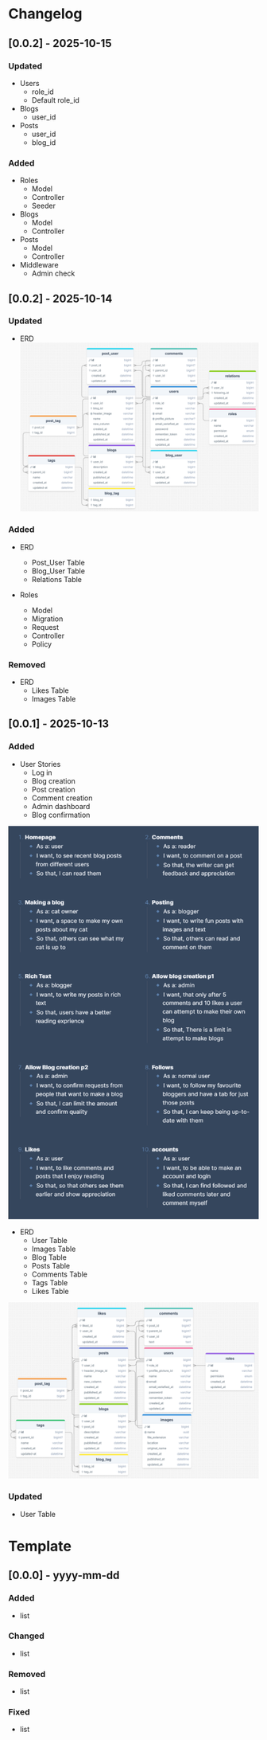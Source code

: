 # Changelog

## [0.0.2] - 2025-10-15

### Updated

- Users
    - role_id
    - Default role_id
- Blogs
    - user_id
- Posts
    - user_id
    - blog_id

### Added

- Roles
    - Model
    - Controller
    - Seeder
- Blogs
    - Model
    - Controller
- Posts
    - Model
    - Controller
- Middleware
    - Admin check

## [0.0.2] - 2025-10-14

### Updated

- ERD
  ![img.png](images/ERDV2.png)

### Added

- ERD
    - Post_User Table
    - Blog_User Table
    - Relations Table

- Roles
    - Model
    - Migration
    - Request
    - Controller
    - Policy

### Removed

- ERD
    - Likes Table
    - Images Table

## [0.0.1] - 2025-10-13

### Added

- User Stories
    - Log in
    - Blog creation
    - Post creation
    - Comment creation
    - Admin dashboard
    - Blog confirmation

![img.png](images/user_storiesV1)

- ERD
    - User Table
    - Images Table
    - Blog Table
    - Posts Table
    - Comments Table
    - Tags Table
    - Likes Table

![ERD.png](images/ERDV1.png)

### Updated

- User Table

# Template

## [0.0.0] - yyyy-mm-dd

### Added

- list

### Changed

- list

### Removed

- list

### Fixed

- list
